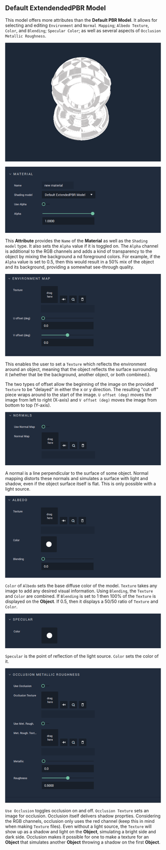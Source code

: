 ## Default ExtendendedPBR Model

This model offers more attributes than the **Default PBR Model**. It allows for selecting and editing `Environment` and `Normal Mapping`; `Albedo Texture`, `Color`, and `Blending`; `Specular Color`; as well as several aspects of `Occlusion Metallic Roughness`.



![](../../.gitbook/assets/extendedpbrmaterial1image.png)

![Material](../../.gitbook/assets/extendedpbrmaterial2.png)

This **Attribute** provides the `Name` of the **Material** as well as the `Shading model` type. It also sets the `Alpha` value if it is toggled on. The `Alpha` channel is additional to the RGB channels and adds a kind of transparency to the object by mixing the background a nd foreground colors. For example, if the `Alpha` value is set to 0.5, then this would result in a 50% mix of the object and its background, providing a somewhat see-through quality. 

![Environment Map](../../.gitbook/assets/extendedpbrmaterial3.png)

This enables the user to set a `Texture` which reflects the environment around an object, meaning that the object reflects the surface surrounding it (whether that be the background, another object, or both combined.). 

The two types of offset allow the beginning of the image on the provided `Texture` to be "delayed" in either the x or y direction. The resulting "cut off" piece wraps around to the start of the image. `U offset (deg)` moves the image from left to right (X-axis) and `V offset (deg)` moves the image from bottom to top (Y-axis).

![Normals](../../.gitbook/assets/extendedpbrmaterial4.png)

A normal is a line perpendicular to the surface of some object. Normal mapping distorts these normals and simulates a surface with light and shadow, even if the object surface itself is flat. This is only possible with a light source.

![Albedo](../../.gitbook/assets/extendedpbrmaterial5.png)

`Color` of `Albedo` sets the base diffuse color of the model. `Texture` takes any image to add any desired visual information. Using `Blending`, the `Texture` and `Color` are combined. If `Blending` is set to 1 then 100% of the `Texture` is displayed on the **Object**. If 0.5, then it displays a 50/50 ratio of `Texture` and `Color`. 

![Specular](../../.gitbook/assets/extendedpbrmaterial6.png)

`Specular` is the point of reflection of the light source. `Color` sets the color of it. 

![Occlusion Metallic Roughness](../../.gitbook/assets/extendedpbrmaterial7.png)

`Use Occlusion` toggles occlusion on and off. `Occlusion Texture` sets an image for occlusion. Occlusion itself delivers shadow proprties. Considering the RGB channels, occlusion only uses the red channel (keep this in mind when making `Texture` files). Even without a light source, the `Texture` will show up as a shadow and light on the **Object**, simulating a bright side and dark side. Occlusion makes it possible for one to make a texture for an **Object** that simulates another **Object** throwing a shadow on the first **Object**.
